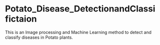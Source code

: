 # Potato_Disease_DetectionandClassifictaion
This is an Image processing and Machine Learning method to detect and classify diseases in Potato plants.
